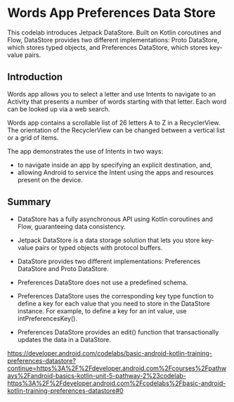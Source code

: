 # Words App Preferences Data Store

This codelab introduces Jetpack DataStore. Built on Kotlin coroutines and Flow, DataStore provides two different implementations: Proto DataStore, which stores typed objects, and Preferences DataStore, which stores key-value pairs.



## Introduction
Words app allows you to select a letter and use Intents to navigate to an Activity that presents a number of words starting with that letter. Each word can be looked up via a web search.

Words app contains a scrollable list of 26 letters A to Z in a RecyclerView. The orientation of the RecyclerView can be changed between a vertical list or a grid of items.

The app demonstrates the use of Intents in two ways:

* to navigate inside an app by specifying an explicit destination, and,
* allowing Android to service the Intent using the apps and resources present on the device.


## Summary

- DataStore has a fully asynchronous API using Kotlin coroutines and Flow, guaranteeing data consistency.

- Jetpack DataStore is a data storage solution that lets you store key-value pairs or typed objects with protocol buffers.

- DataStore provides two different implementations: Preferences DataStore and Proto DataStore.

- Preferences DataStore does not use a predefined schema.

- Preferences DataStore uses the corresponding key type function to define a key for each value that you need to store in the DataStore<Preferences> instance. For example, to define a key for an int value, use intPreferencesKey().

- Preferences DataStore provides an edit() function that transactionally updates the data in a DataStore.


https://developer.android.com/codelabs/basic-android-kotlin-training-preferences-datastore?continue=https%3A%2F%2Fdeveloper.android.com%2Fcourses%2Fpathways%2Fandroid-basics-kotlin-unit-5-pathway-2%23codelab-https%3A%2F%2Fdeveloper.android.com%2Fcodelabs%2Fbasic-android-kotlin-training-preferences-datastore#0